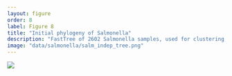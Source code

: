 ```yaml
---
layout: figure
order: 8
label: Figure 8
title: "Initial phylogeny of Salmonella"
description: "FastTree of 2602 Salmonella samples, used for clustering; ASM challenge samples highlighted in yellow"
image: "data/salmonella/salm_indep_tree.png"
---
```

<img src="{{ site.baseurl }}/data/listeria/salm_tree_indep.png">
